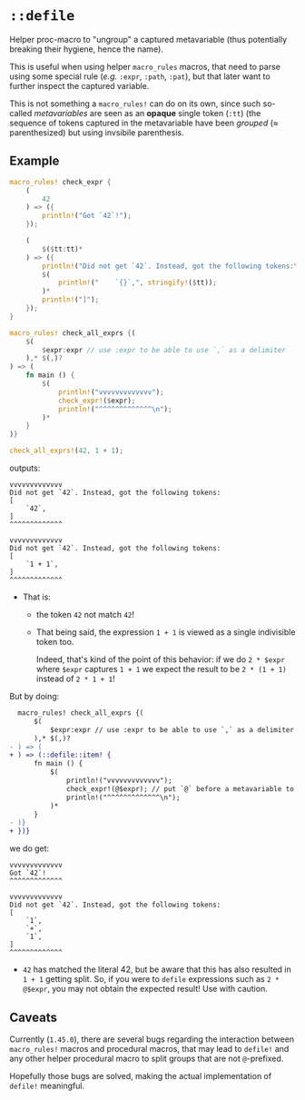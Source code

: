 # `::defile`

Helper proc-macro to "ungroup" a captured metavariable (thus potentially breaking their hygiene, hence the name).

This is useful when using helper `macro_rules` macros, that need to parse using some special rule (_e.g._ `:expr`, `:path`, `:pat`), but that later want to further inspect the captured variable.

This is not something a `macro_rules!` can do on its own, since such so-called _metavariables_ are seen as an **opaque** single token (`:tt`) (the sequence of tokens captured in the metavariable have been _grouped_ (≈ parenthesized) but using invsibile parenthesis.

## Example

```rust
macro_rules! check_expr {
    (
        42
    ) => ({
        println!("Got `42`!");
    });

    (
        $($tt:tt)*
    ) => ({
        println!("Did not get `42`. Instead, got the following tokens:\n[");
        $(
            println!("    `{}`,", stringify!($tt));
        )*
        println!("]");
    });
}

macro_rules! check_all_exprs {(
    $(
        $expr:expr // use :expr to be able to use `,` as a delimiter
    ),* $(,)?
) => (
    fn main () {
        $(
            println!("vvvvvvvvvvvvv");
            check_expr!($expr);
            println!("^^^^^^^^^^^^^\n");
        )*
    }
)}

check_all_exprs!(42, 1 + 1);
```

outputs:

```text
vvvvvvvvvvvvv
Did not get `42`. Instead, got the following tokens:
[
    `42`,
]
^^^^^^^^^^^^^

vvvvvvvvvvvvv
Did not get `42`. Instead, got the following tokens:
[
    `1 + 1`,
]
^^^^^^^^^^^^^
```

  - That is:

    - the token `42` not match `42`!

    - That being said, the expression `1 + 1` is viewed as a single indivisible
      token too.

      Indeed, that's kind of the point of this behavior: if we do `2 * $expr`
      where `$expr` captures `1 + 1` we expect the result to be `2 * (1 + 1)`
      instead of `2 * 1 + 1`!

But by doing:

```diff
  macro_rules! check_all_exprs {(
      $(
          $expr:expr // use :expr to be able to use `,` as a delimiter
      ),* $(,)?
- ) => (
+ ) => (::defile::item! {
      fn main () {
          $(
              println!("vvvvvvvvvvvvv");
              check_expr!(@$expr); // put `@` before a metavariable to ungroup it
              println!("^^^^^^^^^^^^^\n");
          )*
      }
- )}
+ })}
```

we do get:

```text
vvvvvvvvvvvvv
Got `42`!
^^^^^^^^^^^^^

vvvvvvvvvvvvv
Did not get `42`. Instead, got the following tokens:
[
    `1`,
    `+`,
    `1`,
]
^^^^^^^^^^^^^
```

  - `42` has matched the literal 42, but be aware that this has also resulted
    in `1 + 1` getting split. So, if you were to `defile` expressions such as
    `2 * @$expr`, you may not obtain the expected result! Use with caution.

## Caveats

Currently (`1.45.0`), there are several bugs regarding the interaction between
`macro_rules!` macros and procedural macros, that may lead to `defile!` and any
other helper procedural macro to split groups that are not `@`-prefixed.

Hopefully those bugs are solved, making the actual implementation of `defile!`
meaningful.
